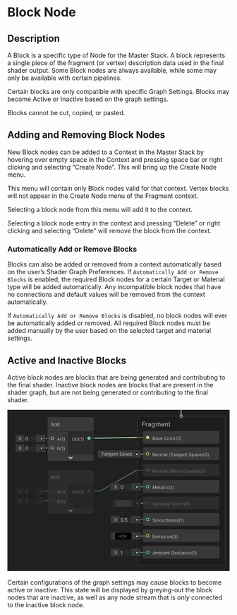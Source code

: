 # Block Node

## Description

A Block is a specific type of Node for the Master Stack. A block represents a single piece of the fragment (or vertex) description data used in the final shader output. Some Block nodes are always available, while some may only be available with certain pipelines.  

Certain blocks are only compatible with specific Graph Settings. Blocks may become Active or Inactive based on the graph settings. 

Blocks cannot be cut, copied, or pasted. 

## Adding and Removing Block Nodes

New Block nodes can be added to a Context in the Master Stack by hovering over empty space in the Context and pressing space bar or right clicking and selecting “Create Node”. This will bring up the Create Node menu. 

This menu will contain only Block nodes valid for that context. Vertex blocks will not appear in the Create Node menu of the Fragment context. 

Selecting a block node from this menu will add it to the context. 

Selecting a block node entry in the context and pressing “Delete” or right clicking and selecting “Delete” will remove the block from the context. 

### Automatically Add or Remove Blocks

Blocks can also be added or removed from a context automatically based on the user’s Shader Graph Preferences. If `Automatically Add or Remove Blocks` is enabled, the required Block nodes for a certain Target or Material type will be added automatically. Any incompatible block nodes that have no connections and default values will be removed from the context automatically. 

If `Automatically Add or Remove Blocks` is disabled, no block nodes will ever be automatically added or removed. All required Block nodes must be added manually by the user based on the selected target and material settings. 

## Active and Inactive Blocks

Active block nodes are blocks that are being generated and contributing to the final shader. 
Inactive block nodes are blocks that are present in the shader graph, but are not being generated or contributing to the final shader. 

![image](images/Active-Inactive-Blocks.png)

Certain configurations of the graph settings may cause blocks to become active or inactive. This state will be displayed by greying-out the block nodes that are inactive, as well as any node stream that is _only_ connected to the inactive block node. 
